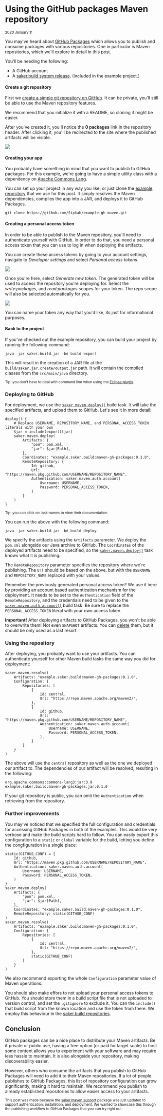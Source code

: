 # Using the GitHub packages Maven repository

<small>2020 January 11</small>

You may've heard about [GitHub Packages](https://github.com/features/packages) which allows you to publish and consume packages with various repositories. One in particular is Maven repositories, which we'll explore in detail in this post.

You'll be needing the following:

* A GitHub account
* A [saker.build system release](root:/saker.build/doc/installation.html). (Included in the example project.)

#### Create a git repository

First we [create a simple git repository on GitHub](https://github.com/new "Create a New Repository"). It can be private, you'll still be able to use the Maven repository features.

We recommend that you initialize it with a README, so cloning it might be easier.

After you've created it, you'll notice the **0 packages** link in the repository header. After clicking it, you'll be redirected to the site where the published artifacts will be visible.

![](get_started_with_packages.png)

#### Creating your app

You probably have something in mind that you want to publish to GitHub packages. For this example, we're going to have a simple utility class with a dependency on [Apache Commons Lang](https://github.com/apache/commons-lang).

You can set up your project in any way you like, or just clone the [example repository](https://github.com/Sipkab/example-gh-maven) that we use for this post. It simply resolves the Maven dependencies, compiles the app into a JAR, and deploys it to GitHub Packages.

```shell
git clone https://github.com/Sipkab/example-gh-maven.git
```

#### Creating a personal access token

In order to be able to publish to the Maven repository, you'll need to authenticate yourself with GitHub. In order to do that, you need a personal access token that you can use to log in when deploying the artifacts.

You can create these access tokens by going to your account settings, navigate to *Developer settings* and select *Personal access tokens*.

![](github_menu_developersettings.png)

Once you're here, select *Generate new token*. The generated token will be used to access the repository you're deploying for. Select the *write:packages*, and *read:packages* scopes for your token. The *repo* scope will also be selected automatically for you.

![](new_access_token.png)

You can name your token any way that you'd like, its just for informational purposes.

#### Back to the project

If you've checked out the example repository, you can build your project by running the following command:

```plaintext
java -jar saker.build.jar -bd build export
```

This will result in the creation of a JAR file at the `build/saker.jar.create/output.jar` path. It will contain the compiled classes from the `src/main/java` directory.

<small>Tip: you don't have to deal with command line when using the [Eclipse plugin](root:/saker.build/doc/eclipseplugin.html).</small>

### Deploying to GitHub

For deployment, we use the [`saker.maven.deploy()`](root:/saker.maven.support/taskdoc/saker.maven.deploy.html) build task. It will take the specified artifacts, and upload them to GitHub. Let's see it in more detail:

```sakerscript
deploy() {
	# Replace USERNAME, REPOSITORY_NAME, and PERSONAL_ACCESS_TOKEN literals with your own
	$jar = include(export)[jar]
	saker.maven.deploy(
		Artifacts: {
			"pom": pom.xml,
			"jar": $jar[Path],
		},
		Coordinates: "example.saker.build:maven-gh-packages:0.1.0",
		RemoteRepository: {
			Id: github,
			Url: "https://maven.pkg.github.com/USERNAME/REPOSITORY_NAME",
			Authentication: saker.maven.auth.account(
				Username: USERNAME,
				Password: PERSONAL_ACCESS_TOKEN,
			)
		}
	)
}

```

<small>Tip: you can click on task names to view their documentation.</small>

You can run the above with the following command:

```plaintext
java -jar saker.build.jar -bd build deploy
```

We specify the artifacts using the `Artifacts` parameter. We deploy the `pom.xml` alongside our Java archive to GitHub. The `Coordinates` of the deployed artifacts need to be specified, so the [`saker.maven.deploy()`](root:/saker.maven.support/taskdoc/saker.maven.deploy.html) task knows what it is publishing.

The `RemoteRepository` parameter specifies the repository where we're publishing. The `Url` should be based on the above, but with the `USERNAME` and `REPOSITORY_NAME` replaced with your values.

Remember the previously generated personal access token? We use it here by providing an account based authentication mechanism for the deployment. It needs to be set to the `Authentication` field of the `RemoteRepository`, and the credentials need to be given to the [`saker.maven.auth.account()`](root:/saker.maven.support/taskdoc/saker.maven.auth.account.html) build task. Be sure to replace the `PERSONAL_ACCESS_TOKEN` literal with your own access token.

**Important!** After deploying artifacts to GitHub Packages, you won't be able to overwrite them! Not even `SNAPSHOT` artifacts. You can [delete](https://help.github.com/en/github/managing-packages-with-github-packages/deleting-a-package) them, but it should be only used as a last resort.

### Using the repository

After deploying, you probably want to use your artifacts. You can authenticate yourself for other Maven build tasks the same way you did for deployment:

```sakerscript
saker.maven.resolve(
	Artifacts: "example.saker.build:maven-gh-packages:0.1.0",
	Configuration: {
		Repositories: [
			{
				Id: central,
				Url: "https://repo.maven.apache.org/maven2/",
			},
			{
				Id: github,
				Url: "https://maven.pkg.github.com/USERNAME/REPOSITORY_NAME",
				Authentication: saker.maven.auth.account(
					Username: USERNAME,
					Password: PERSONAL_ACCESS_TOKEN,
				),
			}
		]
	}
)
```

The above will use the `central` repository as well as the one we deployed our artifact to. The dependencies of our artifact will be resolved, resulting in the following:

```plaintext
org.apache.commons:commons-lang3:jar:3.9
example.saker.build:maven-gh-packages:jar:0.1.0
```

If your git repository is public, you can omit the `Authentication` when retrieving from the repository.

### Further improvements

You may've noticed that we specified the full configuration and credentials for accessing GitHub Packages in both of the examples. This would be very verbose and make the build scripts hard to follow. You can easily export this configuration to a `static` or `global` variable for the build, letting you define the congfiguration in a single place:


```sakerscript
static(GITHUB_CONF) = {
	Id: github,
	Url: "https://maven.pkg.github.com/USERNAME/REPOSITORY_NAME",
	Authentication: saker.maven.auth.account(
		Username: USERNAME,
		Password: PERSONAL_ACCESS_TOKEN,
	)
}
saker.maven.deploy(
	Artifacts: {
		"pom": pom.xml,
		"jar": $jar[Path],
	},
	Coordinates: "example.saker.build:maven-gh-packages:0.1.0",
	RemoteRepository: static(GITHUB_CONF)
)
saker.maven.resolve(
	Artifacts: "example.saker.build:maven-gh-packages:0.1.0",
	Configuration: {
		Repositories: [
			{
				Id: central,
				Url: "https://repo.maven.apache.org/maven2/",
			},
			static(GITHUB_CONF)
		]
	}
)
```

We also recommend exporting the whole `Configuration` parameter value of Maven operations.

You should also make effors to not upload your personal access tokens to GitHub. You should store them in a build script file that is not uploaded to version control, and set the `.gitignore` to exclude it. You can the `include()` that build script from the known location and use the token from there. We employ this behaviour in the [saker.build repositories](https://github.com/sakerbuild/saker.build/tree/ec4b88671fd77d8c9f61faf4c7fc8973f80b08a0/secret).

## Conclusion

GitHub packages can be a nice place to distribute your Maven artifacts. Be it private or public use, having a free option (or paid for larget scale) to host some content allows you to experiment with your software and may require less hassle to maintain. It is also alongside your repository, making discoverability easier.

However, others who consume the artifacts that you publish to GitHub Packages will need to add it to their Maven repositories. If a lot of people publishes to GitHub Packages, this list of repository configuration can grow significantly, making it hard to maintain. We recommend you publish to already established repositories to allow easier access to your artifacts.

<small>This post was made because the [saker.maven.support](https://nest.saker.build/package/saker.maven.support?version=v0.8.2) package was just updated to support authentication, installation, and deployment. We wanted to showcase this through the publishing workflow to GitHub Packages that you can try right out.</small>
